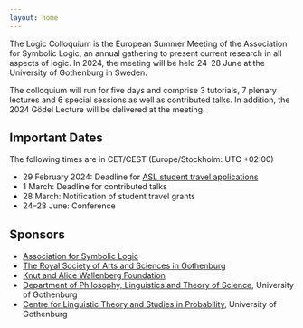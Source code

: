```yaml
---
layout: home
---
```

The Logic Colloquium is the European Summer Meeting of the Association for Symbolic Logic, an annual gathering to present current research in all aspects of logic. In 2024, the meeting will be held 24–28 June at the University of Gothenburg in Sweden.

The colloquium will run for five days and comprise 3 tutorials, 7 plenary lectures and 6 special sessions as well as contributed talks. In addition, the 2024 Gödel Lecture will be delivered at the meeting.

## Important Dates
The following times are in CET/CEST (Europe/Stockholm: UTC +02:00)

- 29 February 2024: Deadline for [ASL student travel applications](/travel_grants)
- 1 March: Deadline for contributed talks
- 28 March: Notification of student travel grants
- 24–28 June: Conference

## Sponsors
- [Association for Symbolic Logic](https://aslonline.org/)
- [The Royal Society of Arts and Sciences in Gothenburg](https://kvvs.se/in-english/)
- [Knut and Alice Wallenberg Foundation](https://kaw.wallenberg.org/en)
- [Department of Philosophy, Linguistics and Theory of Science](https://www.gu.se/en/flov), University of Gothenburg
- [Centre for Linguistic Theory and Studies in Probability](https://gu-clasp.github.io/), University of Gothenburg
